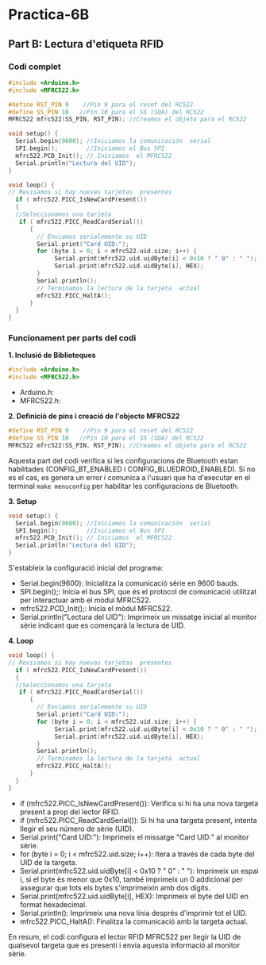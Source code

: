 # Practica-6B
## Part B: Lectura d'etiqueta RFID 
### Codi complet
```cpp
#include <Arduino.h>
#include <MFRC522.h>

#define RST_PIN 9    //Pin 9 para el reset del RC522 
#define SS_PIN 10   //Pin 10 para el SS (SDA) del RC522 
MFRC522 mfrc522(SS_PIN, RST_PIN); //Creamos el objeto para el RC522 

void setup() {
  Serial.begin(9600); //Iniciamos la comunicación  serial 
  SPI.begin();        //Iniciamos el Bus SPI 
  mfrc522.PCD_Init(); // Iniciamos  el MFRC522 
  Serial.println("Lectura del UID"); 
}

void loop() {
// Revisamos si hay nuevas tarjetas  presentes 
  if ( mfrc522.PICC_IsNewCardPresent())  
  {   
  //Seleccionamos una tarjeta 
   if ( mfrc522.PICC_ReadCardSerial())  
      { 
        // Enviamos serialemente su UID 
        Serial.print("Card UID:"); 
        for (byte i = 0; i < mfrc522.uid.size; i++) { 
             Serial.print(mfrc522.uid.uidByte[i] < 0x10 ? " 0" : " "); 
             Serial.print(mfrc522.uid.uidByte[i], HEX);  
        }
        Serial.println(); 
        // Terminamos la lectura de la tarjeta  actual 
        mfrc522.PICC_HaltA();
      }
  }
}
```
### Funcionament per parts del codi

__1. Inclusió de Biblioteques__
```cpp
#include <Arduino.h>
#include <MFRC522.h>

```
- Arduino.h:
- MFRC522.h:

__2. Definició de pins i creació de l'objecte MFRC522__
```cpp
#define RST_PIN 9    //Pin 9 para el reset del RC522 
#define SS_PIN 10   //Pin 10 para el SS (SDA) del RC522 
MFRC522 mfrc522(SS_PIN, RST_PIN); //Creamos el objeto para el RC522 
```
Aquesta part del codi verifica si les configuracions de Bluetooth estan habilitades (CONFIG_BT_ENABLED i CONFIG_BLUEDROID_ENABLED).
Si no es el cas, es genera un error i comunica a l'usuari que ha d'executar en el terminal `make menuconfig` per habilitar les configuracions de Bluetooth.

__3. Setup__
```cpp
void setup() {
  Serial.begin(9600); //Iniciamos la comunicación  serial 
  SPI.begin();        //Iniciamos el Bus SPI 
  mfrc522.PCD_Init(); // Iniciamos  el MFRC522 
  Serial.println("Lectura del UID"); 
}
```
S'estableix la configuració inicial del programa:
- Serial.begin(9600): Inicialitza la comunicació sèrie en 9600 bauds.
- SPI.begin();: Inicia el bus SPI, que és el protocol de comunicació utilitzat per interactuar amb el mòdul MFRC522.
- mfrc522.PCD_Init();: Inicia el mòdul MFRC522.
- Serial.println("Lectura del UID"): Imprimeix un missatge inicial al monitor sèrie indicant que es començarà la lectura de UID.
  
__4. Loop__
```cpp
void loop() {
// Revisamos si hay nuevas tarjetas  presentes 
  if ( mfrc522.PICC_IsNewCardPresent())  
  {   
  //Seleccionamos una tarjeta 
   if ( mfrc522.PICC_ReadCardSerial())  
      { 
        // Enviamos serialemente su UID 
        Serial.print("Card UID:"); 
        for (byte i = 0; i < mfrc522.uid.size; i++) { 
             Serial.print(mfrc522.uid.uidByte[i] < 0x10 ? " 0" : " "); 
             Serial.print(mfrc522.uid.uidByte[i], HEX);  
        }
        Serial.println(); 
        // Terminamos la lectura de la tarjeta  actual 
        mfrc522.PICC_HaltA();
      }
  }
}
```
- if (mfrc522.PICC_IsNewCardPresent()): Verifica si hi ha una nova targeta present a prop del lector RFID.
- if (mfrc522.PICC_ReadCardSerial()): Si hi ha una targeta present, intenta llegir el seu número de sèrie (UID).
- Serial.print("Card UID:"): Imprimeix el missatge "Card UID:" al monitor sèrie.
- for (byte i = 0; i < mfrc522.uid.size; i++): Itera a través de cada byte del UID de la targeta.
- Serial.print(mfrc522.uid.uidByte[i] < 0x10 ? " 0" : " "): Imprimeix un espai i, si el byte és menor que 0x10, també imprimeix un 0 addicional per assegurar que tots els bytes s'imprimeixin amb dos dígits.
- Serial.print(mfrc522.uid.uidByte[i], HEX): Imprimeix el byte del UID en format hexadecimal.
- Serial.println(): Imprimeix una nova línia després d'imprimir tot el UID.
- mfrc522.PICC_HaltA(): Finalitza la comunicació amb la targeta actual.

En resum, el codi configura el lector RFID MFRC522 per llegir la UID de qualsevol targeta que es presenti i envia aquesta informació al monitor sèrie.
